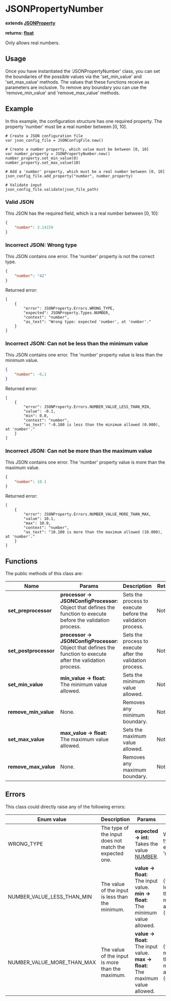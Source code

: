 # JSONPropertyNumber

**extends [JSONProperty](./JSON-PROPERTY.md)**

**returns: [float](https://docs.godotengine.org/en/stable/classes/class_float.html?highlight=float)**

Only allows real numbers.

## Usage

Once you have instantiated the 'JSONPropertyNumber' class, you can set the boundaries of the possible values via the 'set_min_value' and 'set_max_value' methods. The values that these functions receive as parameters are inclusive. To remove any boundary you can use the 'remove_min_value' and 'remove_max_value' methods.

## Example

In this example, the configuration structure has one required property. The property 'number' must be a real number between [0, 10].

```GDScript
# Create a JSON configuration file
var json_config_file = JSONConfigFile.new()

# Create a number property, which value must be between [0, 10]
var number_property = JSONPropertyNumber.new()
number_property.set_min_value(0)
number_property.set_max_value(10)

# Add a 'number' property, which must be a real number between [0, 10]
json_config_file.add_property("number", number_property)

# Validate input
json_config_file.validate(json_file_path)
```

### Valid JSON

This JSON has the required field, which is a real number between [0, 10]:

```JSON
{
    "number": 3.14159
}
```

### Incorrect JSON: Wrong type

This JSON contains one error. The 'number' property is not the correct type.

```JSON
{
    "number": "42"
}
```

Returned error:

```GDScript
[
    {
        "error": JSONProperty.Errors.WRONG_TYPE,
        "expected": JSONProperty.Types.NUMBER,
        "context": "number",
        "as_text": "Wrong type: expected 'number', at 'number'."
    }
]
```

### Incorrect JSON: Can not be less than the minimum value

This JSON contains one error. The 'number' property value is less than the minimum value.

```JSON
{
    "number": -0.1
}
```

Returned error:

```GDScript
[
    {
        "error": JSONProperty.Errors.NUMBER_VALUE_LESS_THAN_MIN,
        "value": -0.1,
        "min": 0.0,
        "context": "number",
        "as_text": "-0.100 is less than the minimum allowed (0.000), at 'number'."
    }
]
```

### Incorrect JSON: Can not be more than the maximum value

This JSON contains one error. The 'number' property value is more than the maximum value.

```JSON
{
    "number": 10.1
}
```

Returned error:

```GDScript
[
    {
        "error": JSONProperty.Errors.NUMBER_VALUE_MORE_THAN_MAX,
        "value": 10.1,
        "max": 10.0,
        "context": "number",
        "as_text": "10.100 is more than the maximum allowed (10.000), at 'number'."
    }
]
```

## Functions

The public methods of this class are:

| Name | Params | Description | Returns |
|-|-|-|-|
| **set_preprocessor** | **processor -> JSONConfigProcessor:** <br> Object that defines the function to execute before the validation process. | Sets the process to execute before the validation process. | Nothing. |
| **set_postprocessor** | **processor -> JSONConfigProcessor:** <br> Object that defines the function to execute after the validation process. | Sets the process to execute after the validation process. | Nothing. |
| **set_min_value** | **min_value -> float:** <br> The minimum value allowed. | Sets the minimum value allowed. | Nothing. |
| **remove_min_value** | None. | Removes any minimum boundary. | Nothing. |
| **set_max_value** | **max_value -> float:** <br> The maximum value allowed. | Sets the maximum value allowed. | Nothing. |
| **remove_max_value** | None. | Removes any maximum boundary. | Nothing. |

## Errors

This class could directly raise any of the following errors:

| Enum value | Description | Params | As text |
|-|-|-|-|
| WRONG_TYPE | The type of the input does not match the expected one. | **expected -> int:** <br> Takes the value [NUMBER](./ENUMS.md). | Wrong type: expected 'number' |
| NUMBER_VALUE_LESS_THAN_MIN | The value of the input is less than the minimum. | **value -> float:** <br> The input value. <br> **min -> float:** <br> The minimum value allowed. | {value} is less than the minimum allowed ({min}) |
| NUMBER_VALUE_MORE_THAN_MAX | The value of the input is more than the maximum. | **value -> float:** <br> The input value. <br> **max -> float:** <br> The maximum value allowed. | {value} is more than the maximum allowed ({max}) |
